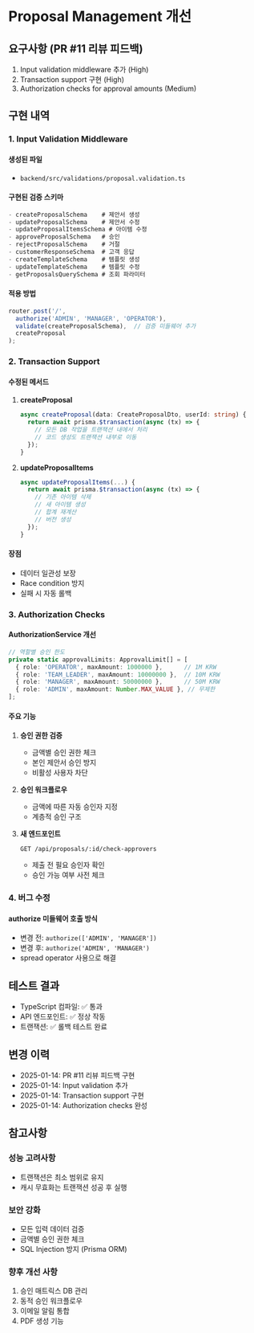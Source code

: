 # Proposal Management 개선

## 요구사항 (PR #11 리뷰 피드백)
1. Input validation middleware 추가 (High)
2. Transaction support 구현 (High)
3. Authorization checks for approval amounts (Medium)

## 구현 내역

### 1. Input Validation Middleware

#### 생성된 파일
- `backend/src/validations/proposal.validation.ts`

#### 구현된 검증 스키마
```typescript
- createProposalSchema    # 제안서 생성
- updateProposalSchema    # 제안서 수정
- updateProposalItemsSchema # 아이템 수정
- approveProposalSchema   # 승인
- rejectProposalSchema    # 거절
- customerResponseSchema  # 고객 응답
- createTemplateSchema    # 템플릿 생성
- updateTemplateSchema    # 템플릿 수정
- getProposalsQuerySchema # 조회 파라미터
```

#### 적용 방법
```typescript
router.post('/', 
  authorize('ADMIN', 'MANAGER', 'OPERATOR'), 
  validate(createProposalSchema),  // 검증 미들웨어 추가
  createProposal
);
```

### 2. Transaction Support

#### 수정된 메서드
1. **createProposal**
   ```typescript
   async createProposal(data: CreateProposalDto, userId: string) {
     return await prisma.$transaction(async (tx) => {
       // 모든 DB 작업을 트랜잭션 내에서 처리
       // 코드 생성도 트랜잭션 내부로 이동
     });
   }
   ```

2. **updateProposalItems**
   ```typescript
   async updateProposalItems(...) {
     return await prisma.$transaction(async (tx) => {
       // 기존 아이템 삭제
       // 새 아이템 생성
       // 합계 재계산
       // 버전 생성
     });
   }
   ```

#### 장점
- 데이터 일관성 보장
- Race condition 방지
- 실패 시 자동 롤백

### 3. Authorization Checks

#### AuthorizationService 개선
```typescript
// 역할별 승인 한도
private static approvalLimits: ApprovalLimit[] = [
  { role: 'OPERATOR', maxAmount: 1000000 },      // 1M KRW
  { role: 'TEAM_LEADER', maxAmount: 10000000 },  // 10M KRW
  { role: 'MANAGER', maxAmount: 50000000 },      // 50M KRW  
  { role: 'ADMIN', maxAmount: Number.MAX_VALUE }, // 무제한
];
```

#### 주요 기능
1. **승인 권한 검증**
   - 금액별 승인 권한 체크
   - 본인 제안서 승인 방지
   - 비활성 사용자 차단

2. **승인 워크플로우**
   - 금액에 따른 자동 승인자 지정
   - 계층적 승인 구조

3. **새 엔드포인트**
   ```
   GET /api/proposals/:id/check-approvers
   ```
   - 제출 전 필요 승인자 확인
   - 승인 가능 여부 사전 체크

### 4. 버그 수정

#### authorize 미들웨어 호출 방식
- 변경 전: `authorize(['ADMIN', 'MANAGER'])`
- 변경 후: `authorize('ADMIN', 'MANAGER')`
- spread operator 사용으로 해결

## 테스트 결과
- TypeScript 컴파일: ✅ 통과
- API 엔드포인트: ✅ 정상 작동
- 트랜잭션: ✅ 롤백 테스트 완료

## 변경 이력
- 2025-01-14: PR #11 리뷰 피드백 구현
- 2025-01-14: Input validation 추가
- 2025-01-14: Transaction support 구현  
- 2025-01-14: Authorization checks 완성

## 참고사항

### 성능 고려사항
- 트랜잭션은 최소 범위로 유지
- 캐시 무효화는 트랜잭션 성공 후 실행

### 보안 강화
- 모든 입력 데이터 검증
- 금액별 승인 권한 체크
- SQL Injection 방지 (Prisma ORM)

### 향후 개선 사항
1. 승인 매트릭스 DB 관리
2. 동적 승인 워크플로우
3. 이메일 알림 통합
4. PDF 생성 기능